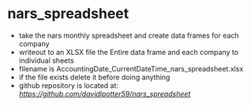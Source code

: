 # nars_spreadsheet
- take the nars monthly spreadsheet and create data frames for each company 
- writeout to an XLSX file the Entire data frame and each company to individual sheets
- filename is AccountingDate_CurrentDateTime_nars_spreadsheet.xlsx
- if the file exists delete it before doing anything
- github repository is located at: *https://github.com/davidlpotter59/nars_spreadsheet*
